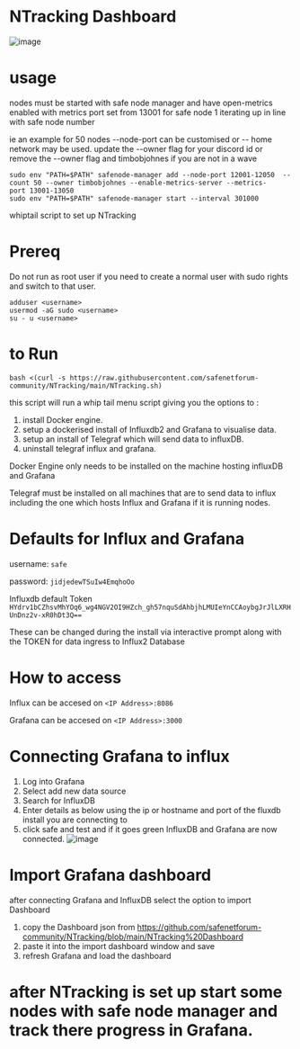 # NTracking Dashboard

![image](https://github.com/safenetforum-community/NTracking/assets/25412853/3eb93d09-a2aa-431a-a442-247b41acba33)


# usage
nodes must be started with safe node manager and have open-metrics enabled with metrics port set from 13001 for safe node 1 iterating up in line with safe node number

ie an example for 50 nodes --node-port can be customised or -- home network may be used.
update the --owner flag for your discord id or remove the --owner flag and timbobjohnes if you are not in a wave
```
sudo env "PATH=$PATH" safenode-manager add --node-port 12001-12050  --count 50 --owner timbobjohnes --enable-metrics-server --metrics-port 13001-13050
sudo env "PATH=$PATH" safenode-manager start --interval 301000
```

whiptail script to set up NTracking 

# Prereq

Do not run as root user if you need to create a normal user with sudo rights and switch to that user.

```
adduser <username>
usermod -aG sudo <username>
su - u <username>
```

# to Run

```bash <(curl -s https://raw.githubusercontent.com/safenetforum-community/NTracking/main/NTracking.sh)```

this script will run a whip tail menu script giving you the options to :

1. install Docker engine.
2. setup a dockerised install of Influxdb2 and Grafana to visualise data.
3. setup an install of Telegraf which will send data to influxDB.
4. uninstall telegraf influx and grafana.

Docker Engine only needs to be installed on the machine hosting influxDB and Grafana

Telegraf must be installed on all machines that are to send data to influx including the one which hosts Influx and Grafana if it is running nodes.


# Defaults for Influx and Grafana
username: ```safe```

password: ```jidjedewTSuIw4EmqhoOo```

Influxdb default Token ```HYdrv1bCZhsvMhYOq6_wg4NGV2OI9HZch_gh57nquSdAhbjhLMUIeYnCCAoybgJrJlLXRHUnDnz2v-xR0hDt3Q==```

These can be changed during the install via interactive prompt along with the TOKEN for data ingress to Influx2 Database

# How to access

Influx can be accesed on ```<IP Address>:8086```

Grafana can be accesed on ```<IP Address>:3000```

# Connecting Grafana to influx

1. Log into Grafana
2. Select add new data source
3. Search for InfluxDB
4. Enter details as below using the ip or hostname and port of the fluxdb install you are connecting to
5. click safe and test and if it goes green InfluxDB and Grafana are now connected.
![image](https://github.com/safenetforum-community/NTracking/assets/25412853/99c5c77b-7261-43ba-9a6f-11e0d4596425)



# Import Grafana dashboard

after connecting Grafana and InfluxDB select the option to import Dashboard

1. copy the Dashboard json from 
https://github.com/safenetforum-community/NTracking/blob/main/NTracking%20Dashboard
3. paste it into the import dashboard window and save
4. refresh Grafana and load the dashboard

# after NTracking is set up start some nodes with safe node manager and track there progress in Grafana.
